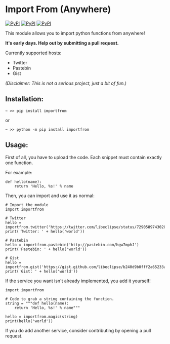 # Import From (Anywhere)

[![PyPI](https://img.shields.io/pypi/dm/importfrom.svg?style=flat-square)](https://pypi.python.org/pypi/importfrom) [![PyPI](https://img.shields.io/pypi/v/importfrom.svg?style=flat-square)](https://pypi.python.org/pypi/importfrom) [![PyPI](https://img.shields.io/pypi/l/importfrom.svg?style=flat-square)](https://pypi.python.org/pypi/importfrom)

This module allows you to import python functions from anywhere!

**It's early days. Help out by submitting a pull request.**

Currently supported hosts:

- Twitter
- Pastebin
- Gist

*(Disclaimer: This is not a serious project, just a bit of fun.)*

## Installation:

`~ >> pip install importfrom`

or

`~ >> python -m pip install importfrom`

## Usage:

First of all, you have to upload the code. Each snippet must contain exactly one function.

For example:

```
def hello(name):
    return 'Hello, %s!' % name
```

Then, you can import and use it as normal:

```
# Import the module
import importfrom

# Twitter
hello = importfrom.twitter('https://twitter.com/libeclipse/status/729058974302089216')
print('Twitter: ' + hello('world'))

# Pastebin
hello = importfrom.pastebin('http://pastebin.com/hgw7mphJ')
print('Pastebin: ' + hello('world'))

# Gist
hello = importfrom.gist('https://gist.github.com/libeclipse/b240d9b0fff2a65233a30457aad99f12')
print('Gist: ' + hello('world'))
```

If the service you want isn't already implemented, you add it yourself!

```
import importfrom

# Code to grab a string containing the function.
string = """def hello(name):
    return 'Hello, %s!' % name"""

hello = importfrom.magic(string)
print(hello('world'))
```

If you do add another service, consider contributing by opening a pull request.
